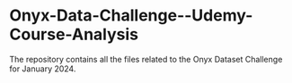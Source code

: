 # Onyx-Data-Challenge--Udemy-Course-Analysis
The repository contains all the files related to the Onyx Dataset Challenge for January 2024.
